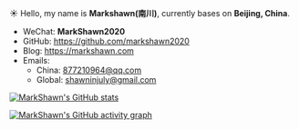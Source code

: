 <!-- ## Intro -->

:sunny: Hello, my name is **Markshawn(南川)**, currently bases on **Beijing, China**.

- WeChat: **MarkShawn2020**
- GitHub: https://github.com/markshawn2020
- Blog: https://markshawn.com
- Emails: 
    - China: 877210964@qq.com 
    - Global: shawninjuly@gmail.com

<!-- 最好看的theme是 &theme=synthwave，可惜下面的activity-graph不支持，为了统一，就使用 tokyonight 了 -->
<!-- <image src="https://github-readme-stats.vercel.app/api?username=markshawn2020&count_private=true&show_icons=true&theme=tokyonight" alt="MarkShawn's GitHub stats, source: https://github.com/anuraghazra/github-readme-stats" style="width: 100%; height: 220px;"> -->

[![MarkShawn's GitHub stats](https://github-readme-stats.vercel.app/api?username=markshawn2020&theme=tokyonight)](https://github.com/anuraghazra/github-readme-stats)

<!-- <image src="http://github-readme-streak-stats.herokuapp.com?user=markshawn2020&theme=synthwave" alt="MarkShawn's GitHub Streak, source: https://git.io/streak-stats" style="width: 100%;"> -->

[![MarkShawn's GitHub activity graph](https://activity-graph.herokuapp.com/graph?username=markshawn2020&theme=tokyo-night)](https://github.com/ashutosh00710/github-readme-activity-graph)
